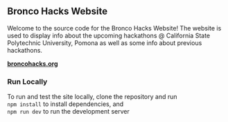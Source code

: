 <div align="left">
  <h2 align="left">Bronco Hacks Website</h2>

Welcome to the source code for the Bronco Hacks Website! The website is used to display info about the upcoming hackathons @ California State Polytechnic University, Pomona as well as some info about previous hackathons.

<a href="https://broncohacks.org"><strong>broncohacks.org</strong></a>

  <!-- <img src="./thumbnail.jpg" alt="Thumbnail" title="Desktop Demo" /> -->
</div>

### Run Locally

To run and test the site locally, clone the repository and run<br/>
`npm install` to install dependencies, and<br/>
`npm run dev` to run the development server
